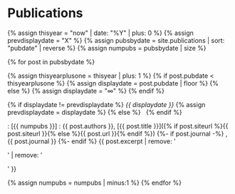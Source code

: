 
# Publications

{% assign thisyear = "now" | date: "%Y" | plus: 0 %}
{% assign prevdisplaydate = "X" %}
{% assign pubsbydate = site.publications | sort: "pubdate" | reverse %}
{% assign numpubs = pubsbydate | size %}

{% for post in pubsbydate %}

{% assign thisyearplusone = thisyear | plus: 1 %}
{% if post.pubdate < thisyearplusone %}
  {% assign displaydate = post.pubdate | floor %}
{% else %}
  {% assign displaydate = "∞" %}
{% endif %}

{% if displaydate != prevdisplaydate %} *{{ displaydate }}* {% assign prevdisplaydate = displaydate %} {% else %} &nbsp; {% endif %}

: [{{ numpubs }}]
  : {{ post.authors }},
    [{{ post.title }}]({% if post.siteurl %}{{ post.siteurl }}{% else %}{{ post.url }}{% endif %})
    {%- if post.journal -%} , {{ post.journal }} {%- endif %}
    {{ post.excerpt | remove: '<p>' | remove: '</p>' }}

{% assign numpubs = numpubs | minus:1 %}
{% endfor %}
